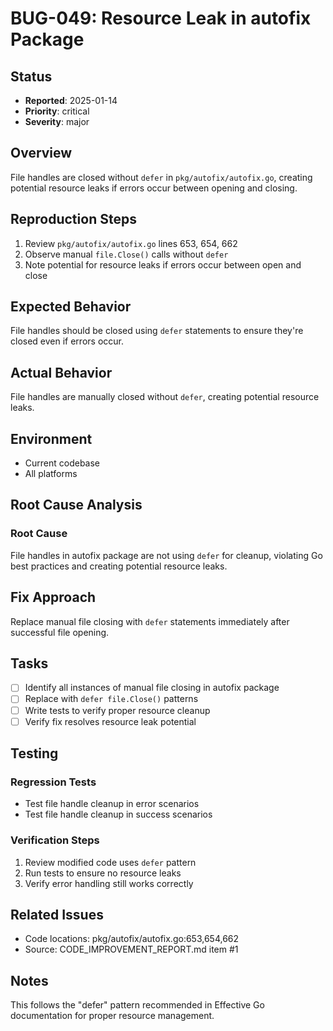# BUG-049: Resource Leak in autofix Package

## Status
- **Reported**: 2025-01-14
- **Priority**: critical
- **Severity**: major

## Overview
File handles are closed without `defer` in `pkg/autofix/autofix.go`, creating potential resource leaks if errors occur between opening and closing.

## Reproduction Steps
1. Review `pkg/autofix/autofix.go` lines 653, 654, 662
2. Observe manual `file.Close()` calls without `defer`
3. Note potential for resource leaks if errors occur between open and close

## Expected Behavior
File handles should be closed using `defer` statements to ensure they're closed even if errors occur.

## Actual Behavior
File handles are manually closed without `defer`, creating potential resource leaks.

## Environment
- Current codebase
- All platforms

## Root Cause Analysis
### Root Cause
File handles in autofix package are not using `defer` for cleanup, violating Go best practices and creating potential resource leaks.

## Fix Approach
Replace manual file closing with `defer` statements immediately after successful file opening.

## Tasks
- [ ] Identify all instances of manual file closing in autofix package
- [ ] Replace with `defer file.Close()` patterns
- [ ] Write tests to verify proper resource cleanup
- [ ] Verify fix resolves resource leak potential

## Testing
### Regression Tests
- Test file handle cleanup in error scenarios
- Test file handle cleanup in success scenarios

### Verification Steps
1. Review modified code uses `defer` pattern
2. Run tests to ensure no resource leaks
3. Verify error handling still works correctly

## Related Issues
- Code locations: pkg/autofix/autofix.go:653,654,662
- Source: CODE_IMPROVEMENT_REPORT.md item #1

## Notes
This follows the "defer" pattern recommended in Effective Go documentation for proper resource management.